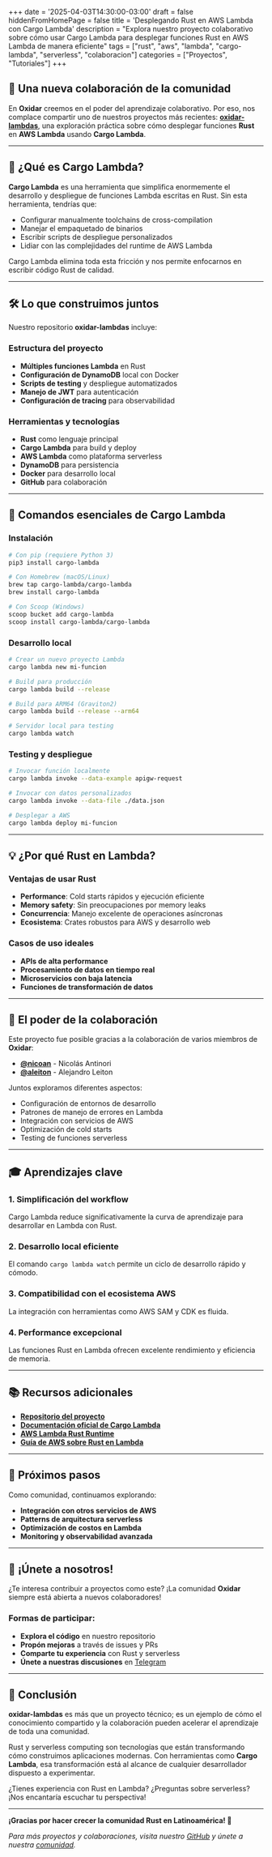 +++
date = '2025-04-03T14:30:00-03:00'
draft = false
hiddenFromHomePage = false
title = 'Desplegando Rust en AWS Lambda con Cargo Lambda'
description = "Explora nuestro proyecto colaborativo sobre cómo usar Cargo Lambda para desplegar funciones Rust en AWS Lambda de manera eficiente"
tags = ["rust", "aws", "lambda", "cargo-lambda", "serverless", "colaboracion"]
categories = ["Proyectos", "Tutoriales"]
+++

## 🚀 Una nueva colaboración de la comunidad

En **Oxidar** creemos en el poder del aprendizaje colaborativo. Por eso, nos complace compartir uno de nuestros proyectos más recientes: **[oxidar-lambdas](https://github.com/oxidar-org/oxidar-lambdas)**, una exploración práctica sobre cómo desplegar funciones **Rust** en **AWS Lambda** usando **Cargo Lambda**.

---

## 🤔 ¿Qué es Cargo Lambda?

**Cargo Lambda** es una herramienta que simplifica enormemente el desarrollo y despliegue de funciones Lambda escritas en Rust. Sin esta herramienta, tendrías que:

- Configurar manualmente toolchains de cross-compilation
- Manejar el empaquetado de binarios
- Escribir scripts de despliegue personalizados
- Lidiar con las complejidades del runtime de AWS Lambda

Cargo Lambda elimina toda esta fricción y nos permite enfocarnos en escribir código Rust de calidad.

---

## 🛠️ Lo que construimos juntos

Nuestro repositorio **oxidar-lambdas** incluye:

### Estructura del proyecto
- **Múltiples funciones Lambda** en Rust
- **Configuración de DynamoDB** local con Docker
- **Scripts de testing** y despliegue automatizados
- **Manejo de JWT** para autenticación
- **Configuración de tracing** para observabilidad

### Herramientas y tecnologías
- **Rust** como lenguaje principal
- **Cargo Lambda** para build y deploy
- **AWS Lambda** como plataforma serverless
- **DynamoDB** para persistencia
- **Docker** para desarrollo local
- **GitHub** para colaboración

---

## 🎯 Comandos esenciales de Cargo Lambda

### Instalación
```bash
# Con pip (requiere Python 3)
pip3 install cargo-lambda

# Con Homebrew (macOS/Linux)
brew tap cargo-lambda/cargo-lambda
brew install cargo-lambda

# Con Scoop (Windows)
scoop bucket add cargo-lambda
scoop install cargo-lambda/cargo-lambda
```

### Desarrollo local
```bash
# Crear un nuevo proyecto Lambda
cargo lambda new mi-funcion

# Build para producción
cargo lambda build --release

# Build para ARM64 (Graviton2)
cargo lambda build --release --arm64

# Servidor local para testing
cargo lambda watch
```

### Testing y despliegue
```bash
# Invocar función localmente
cargo lambda invoke --data-example apigw-request

# Invocar con datos personalizados
cargo lambda invoke --data-file ./data.json

# Desplegar a AWS
cargo lambda deploy mi-funcion
```

---

## 💡 ¿Por qué Rust en Lambda?

### Ventajas de usar Rust
- **Performance**: Cold starts rápidos y ejecución eficiente
- **Memory safety**: Sin preocupaciones por memory leaks
- **Concurrencia**: Manejo excelente de operaciones asíncronas
- **Ecosistema**: Crates robustos para AWS y desarrollo web

### Casos de uso ideales
- **APIs de alta performance**
- **Procesamiento de datos en tiempo real**
- **Microservicios con baja latencia**
- **Funciones de transformación de datos**

---

## 🤝 El poder de la colaboración

Este proyecto fue posible gracias a la colaboración de varios miembros de **Oxidar**:

- **[@nicoan](https://github.com/nicoan)** - Nicolás Antinori
- **[@aleiton](https://github.com/aleiton)** - Alejandro Leiton

Juntos exploramos diferentes aspectos:
- Configuración de entornos de desarrollo
- Patrones de manejo de errores en Lambda
- Integración con servicios de AWS
- Optimización de cold starts
- Testing de funciones serverless

---

## 🎓 Aprendizajes clave

### 1. Simplificación del workflow
Cargo Lambda reduce significativamente la curva de aprendizaje para desarrollar en Lambda con Rust.

### 2. Desarrollo local eficiente
El comando `cargo lambda watch` permite un ciclo de desarrollo rápido y cómodo.

### 3. Compatibilidad con el ecosistema AWS
La integración con herramientas como AWS SAM y CDK es fluida.

### 4. Performance excepcional
Las funciones Rust en Lambda ofrecen excelente rendimiento y eficiencia de memoria.

---

## 📚 Recursos adicionales

- **[Repositorio del proyecto](https://github.com/oxidar-org/oxidar-lambdas)**
- **[Documentación oficial de Cargo Lambda](https://www.cargo-lambda.info/)**
- **[AWS Lambda Rust Runtime](https://github.com/awslabs/aws-lambda-rust-runtime)**
- **[Guía de AWS sobre Rust en Lambda](https://docs.aws.amazon.com/lambda/latest/dg/rust-package.html)**

---

## 🔮 Próximos pasos

Como comunidad, continuamos explorando:

- **Integración con otros servicios de AWS**
- **Patterns de arquitectura serverless**
- **Optimización de costos en Lambda**
- **Monitoring y observabilidad avanzada**

---

## 🙌 ¡Únete a nosotros!

¿Te interesa contribuir a proyectos como este? ¡La comunidad **Oxidar** siempre está abierta a nuevos colaboradores!

### Formas de participar:
- **Explora el código** en nuestro repositorio
- **Propón mejoras** a través de issues y PRs
- **Comparte tu experiencia** con Rust y serverless
- **Únete a nuestras discusiones** en [Telegram](https://t.me/+7PgAQVPclxIzOGQ0)

---

## 📝 Conclusión

**oxidar-lambdas** es más que un proyecto técnico; es un ejemplo de cómo el conocimiento compartido y la colaboración pueden acelerar el aprendizaje de toda una comunidad.

Rust y serverless computing son tecnologías que están transformando cómo construimos aplicaciones modernas. Con herramientas como **Cargo Lambda**, esa transformación está al alcance de cualquier desarrollador dispuesto a experimentar.

¿Tienes experiencia con Rust en Lambda? ¿Preguntas sobre serverless? ¡Nos encantaría escuchar tu perspectiva!

---

**¡Gracias por hacer crecer la comunidad Rust en Latinoamérica! 🦀**

*Para más proyectos y colaboraciones, visita nuestro [GitHub](https://github.com/oxidar-org) y únete a nuestra [comunidad](https://t.me/+7PgAQVPclxIzOGQ0).*
